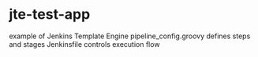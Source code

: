 # jte-test-app

example of Jenkins Template Engine
pipeline_config.groovy defines steps and stages
Jenkinsfile controls execution flow 
